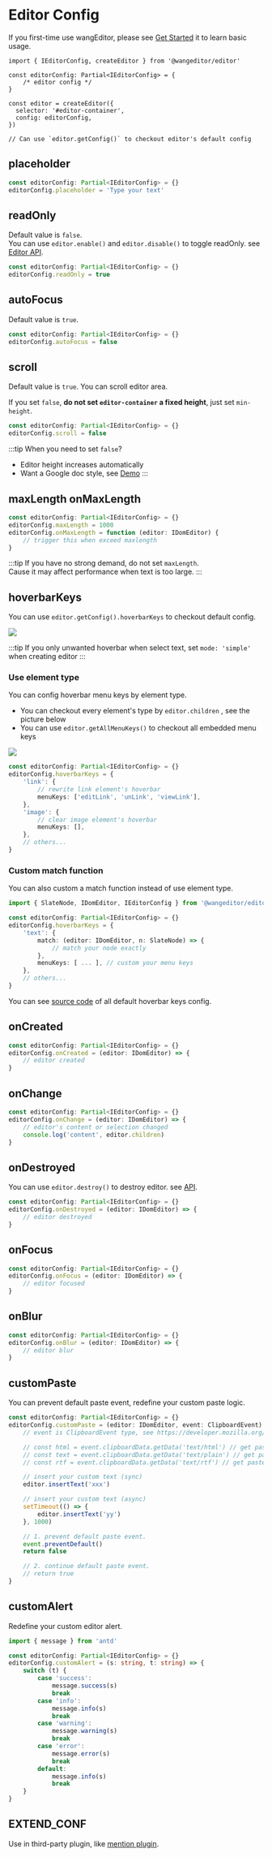# Editor Config

If you first-time use wangEditor, please see [Get Started](./getting-started.md) it to learn basic usage.


```ts{4}
import { IEditorConfig, createEditor } from '@wangeditor/editor'

const editorConfig: Partial<IEditorConfig> = {
    /* editor config */
}

const editor = createEditor({
  selector: '#editor-container',
  config: editorConfig,
})

// Can use `editor.getConfig()` to checkout editor's default config
```

## placeholder

```ts
const editorConfig: Partial<IEditorConfig> = {}
editorConfig.placeholder = 'Type your text'
```

## readOnly

Default value is `false`. <br>
You can use `editor.enable()` and `editor.disable()` to toggle readOnly. see [Editor API](./API.md).

```ts
const editorConfig: Partial<IEditorConfig> = {}
editorConfig.readOnly = true
```

## autoFocus

Default value is `true`.

```ts
const editorConfig: Partial<IEditorConfig> = {}
editorConfig.autoFocus = false
```

## scroll

Default value is `true`. You can scroll editor area.

If you set `false`, **do not set `editor-container` a fixed height**, just set `min-height`.

```ts
const editorConfig: Partial<IEditorConfig> = {}
editorConfig.scroll = false
```

:::tip
When you need to set `false`?
- Editor height increases automatically
- Want a Google doc style, see [Demo](https://www.wangeditor.com/demo/like-qq-doc.html?lang=en)
:::

## maxLength onMaxLength

```ts
const editorConfig: Partial<IEditorConfig> = {}
editorConfig.maxLength = 1000
editorConfig.onMaxLength = function (editor: IDomEditor) {
    // trigger this when exceed maxlength
}
```

:::tip
If you have no strong demand, do not set `maxLength`.<br>
Cause it may affect performance when text is too large.
:::

## hoverbarKeys

You can use `editor.getConfig().hoverbarKeys` to checkout default config.

![](/image/hoverbar-en.png)

:::tip
If you only unwanted hoverbar when select text, set `mode: 'simple'` when creating editor
:::

### Use element type

You can config hoverbar menu keys by element type.<br>

- You can checkout every element's type by `editor.children` , see the picture below
- You can use `editor.getAllMenuKeys()` to checkout all embedded menu keys

![](/image/elem-type-en.png)

```ts
const editorConfig: Partial<IEditorConfig> = {}
editorConfig.hoverbarKeys = {
    'link': {
        // rewrite link element's hoverbar
        menuKeys: ['editLink', 'unLink', 'viewLink'],
    },
    'image': {
        // clear image element's hoverbar
        menuKeys: [],
    },
    // others...
}
```

### Custom match function

You can also custom a match function instead of use element type.

```ts
import { SlateNode, IDomEditor, IEditorConfig } from '@wangeditor/editor'

const editorConfig: Partial<IEditorConfig> = {}
editorConfig.hoverbarKeys = {
    'text': {
        match: (editor: IDomEditor, n: SlateNode) => {
            // match your node exactly
        },
        menuKeys: [ ... ], // custom your menu keys
    },
    // others...
}
```

You can see [source code](https://github.com/wangeditor-team/wangEditor/blob/master/packages/editor/src/init-default-config/config/hoverbar.ts) of all default hoverbar keys config.

## onCreated

```ts
const editorConfig: Partial<IEditorConfig> = {}
editorConfig.onCreated = (editor: IDomEditor) => {
    // editor created
}
```

## onChange

```ts
const editorConfig: Partial<IEditorConfig> = {}
editorConfig.onChange = (editor: IDomEditor) => {
    // editor's content or selection changed
    console.log('content', editor.children)
}
```

## onDestroyed

You can use `editor.destroy()` to destroy editor. see [API](./API.md).

```ts
const editorConfig: Partial<IEditorConfig> = {}
editorConfig.onDestroyed = (editor: IDomEditor) => {
    // editor destroyed
}
```

## onFocus

```ts
const editorConfig: Partial<IEditorConfig> = {}
editorConfig.onFocus = (editor: IDomEditor) => {
    // editor focused
}
```

## onBlur

```ts
const editorConfig: Partial<IEditorConfig> = {}
editorConfig.onBlur = (editor: IDomEditor) => {
    // editor blur
}
```

## customPaste

You can prevent default paste event, redefine your custom paste logic.

```ts
const editorConfig: Partial<IEditorConfig> = {}
editorConfig.customPaste = (editor: IDomEditor, event: ClipboardEvent): boolean => {
    // event is ClipboardEvent type, see https://developer.mozilla.org/zh-CN/docs/Web/API/ClipboardEvent

    // const html = event.clipboardData.getData('text/html') // get paste html
    // const text = event.clipboardData.getData('text/plain') // get paste text
    // const rtf = event.clipboardData.getData('text/rtf') // get paste rtf data (word, wsp...)

    // insert your custom text (sync)
    editor.insertText('xxx')

    // insert your custom text (async)
    setTimeout(() => {
        editor.insertText('yy')
    }, 1000)

    // 1. prevent default paste event.
    event.preventDefault()
    return false

    // 2. continue default paste event.
    // return true
}
```

## customAlert

Redefine your custom editor alert.

```ts
import { message } from 'antd'

const editorConfig: Partial<IEditorConfig> = {}
editorConfig.customAlert = (s: string, t: string) => {
    switch (t) {
        case 'success':
            message.success(s)
            break
        case 'info':
            message.info(s)
            break
        case 'warning':
            message.warning(s)
            break
        case 'error':
            message.error(s)
            break
        default:
            message.info(s)
            break
    }
}
```

## EXTEND_CONF

Use in third-party plugin, like [mention plugin](https://github.com/wangeditor-team/wangEditor-plugin-mention/blob/main/README-en.md).
